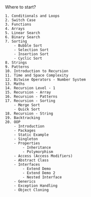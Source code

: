 Where to start?
    
    1. Conditionals and Loops
    2. Switch Case
    3. Functions
    4. Arrays
    5. Linear Search
    6. Binary Search
    7. Sorting
        - Bubble Sort
        - Selection Sort
        - Insertion Sort
        - Cyclic Sort
    8. Strings
    9. Patterns
    10. Introduction to Recursion
    11. Time and Space Complexity
    12. Bitwise Operators - Number System
    13. Maths
    14. Recursion Level - 1
    15. Recursion - Array
    16. Recursion - Patterns
    17. Recursion - Sorting
        - Merge Sort
        - Quick Sort
    18. Recursion - String
    19. Backtracking
    20. OOP
        - Introduction
        - Packages
        - Static Example
        - Singleton
        - Properties
            - Inheritance
            - Polymorphism
        - Access (Access Modifiers)
        - Abstract Class
        - Interfaces
            - Extend Demo
            - Extend Demo 2
            - Nested Interface
        - Generics
        - Exception Handling
        - Object Cloning
